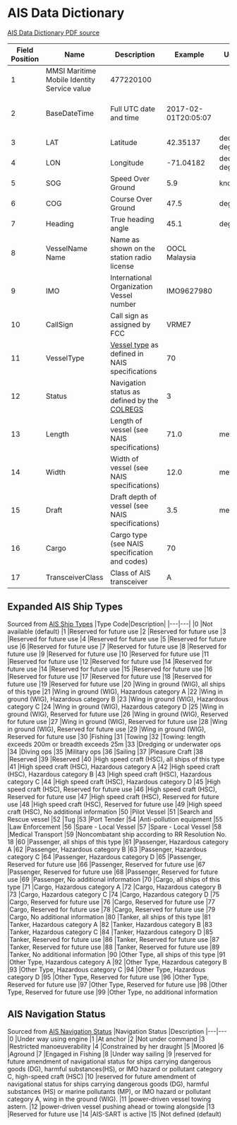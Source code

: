 # AIS Data Dictionary

[AIS Data Dictionary PDF source](https://coast.noaa.gov/data/marinecadastre/ais/data-dictionary.pdf)


|Field Position|Name| Description| Example| Units| Resolution| Type| Size|
|---|---|----|---|---|---|---|---|
|1|MMSI Maritime Mobile Identity Service value|  477220100||| Text| 9
|2 |BaseDateTime| Full UTC date and time| 2017-02-01T20:05:07|| YYYY-MM-DD:HH-MM-SS|DateTime
|3 |LAT| Latitude| 42.35137| decimal degrees| XX.XXXXX| Double| 8
|4 |LON| Longitude| -71.04182| decimal degrees| XXX.XXXXX| Double| 8
|5 |SOG| Speed Over Ground| 5.9| knots| XXX.X| Float| 4
|6 |COG| Course Over Ground| 47.5| degrees| XXX.X| Float| 4
|7 |Heading| True heading angle| 45.1| degrees| XXX.X| Float| 4
|8 |VesselName Name|Name as shown on the station radio license| OOCL Malaysia||| Text| 32 
|9 |IMO| International Organization Vessel number| IMO9627980||| Text| 7
|10|CallSign| Call sign as assigned by FCC| VRME7||| Text| 8
|11|VesselType| [Vessel type](#expanded-ais-ship-types) as defined in NAIS specifications| 70||| Integer| short
|12|Status| Navigation status as defined by the [COLREGS](https://www.imo.org/en/About/Conventions/Pages/COLREG.aspx)| 3||| Integer |short
|13|Length| Length of vessel (see NAIS specifications)  | 71.0 |meters |XXX.X |Float| 4
|14|Width| Width of vessel (see NAIS specifications)| 12.0| meters| XXX.X| Float| 4
|15|Draft| Draft depth of vessel (see NAIS specifications)| 3.5| meters| XXX.X |Float| 4
|16|Cargo| Cargo type (see NAIS specification and codes)| 70||| Text| 4
|17|TransceiverClass| Class of AIS transceiver| A |||Text| 2 


## Expanded AIS Ship Types 
Sourced from [AIS Ship Types](https://api.vtexplorer.com/docs/ref-aistypes.html)
|Type Code|Description|
|---|---|
|0	|Not available (default)
|1	|Reserved for future use
|2	|Reserved for future use
|3	|Reserved for future use
|4	|Reserved for future use
|5	|Reserved for future use
|6	|Reserved for future use
|7	|Reserved for future use
|8	|Reserved for future use
|9	|Reserved for future use
|10	|Reserved for future use
|11	|Reserved for future use
|12	|Reserved for future use
|14	|Reserved for future use
|14	|Reserved for future use
|15	|Reserved for future use
|16	|Reserved for future use
|17	|Reserved for future use
|18	|Reserved for future use
|19	|Reserved for future use
|20	|Wing in ground (WIG), all ships of this type
|21	|Wing in ground (WIG), Hazardous category A
|22	|Wing in ground (WIG), Hazardous category B
|23	|Wing in ground (WIG), Hazardous category C
|24	|Wing in ground (WIG), Hazardous category D
|25	|Wing in ground (WIG), Reserved for future use
|26	|Wing in ground (WIG), Reserved for future use
|27	|Wing in ground (WIG), Reserved for future use
|28	|Wing in ground (WIG), Reserved for future use
|29	|Wing in ground (WIG), Reserved for future use
|30	|Fishing
|31	|Towing
|32	|Towing: length exceeds 200m or breadth exceeds 25m
|33	|Dredging or underwater ops
|34	|Diving ops
|35	|Military ops
|36	|Sailing
|37	|Pleasure Craft
|38	|Reserved
|39	|Reserved
|40	|High speed craft (HSC), all ships of this type
|41	|High speed craft (HSC), Hazardous category A
|42	|High speed craft (HSC), Hazardous category B
|43	|High speed craft (HSC), Hazardous category C
|44	|High speed craft (HSC), Hazardous category D
|45	|High speed craft (HSC), Reserved for future use
|46	|High speed craft (HSC), Reserved for future use
|47	|High speed craft (HSC), Reserved for future use
|48	|High speed craft (HSC), Reserved for future use
|49	|High speed craft (HSC), No additional information
|50	|Pilot Vessel
|51	|Search and Rescue vessel
|52	|Tug
|53	|Port Tender
|54	|Anti-pollution equipment
|55	|Law Enforcement
|56	|Spare - Local Vessel
|57	|Spare - Local Vessel
|58	|Medical Transport
|59	|Noncombatant ship according to RR Resolution No. 18
|60	|Passenger, all ships of this type
|61	|Passenger, Hazardous category A
|62	|Passenger, Hazardous category B
|63	|Passenger, Hazardous category C
|64	|Passenger, Hazardous category D
|65	|Passenger, Reserved for future use
|66	|Passenger, Reserved for future use
|67	|Passenger, Reserved for future use
|68	|Passenger, Reserved for future use
|69	|Passenger, No additional information
|70	|Cargo, all ships of this type
|71	|Cargo, Hazardous category A
|72	|Cargo, Hazardous category B
|73	|Cargo, Hazardous category C
|74	|Cargo, Hazardous category D
|75	|Cargo, Reserved for future use
|76	|Cargo, Reserved for future use
|77	|Cargo, Reserved for future use
|78	|Cargo, Reserved for future use
|79	|Cargo, No additional information
|80	|Tanker, all ships of this type
|81	|Tanker, Hazardous category A
|82	|Tanker, Hazardous category B
|83	|Tanker, Hazardous category C
|84	|Tanker, Hazardous category D
|85	|Tanker, Reserved for future use
|86	|Tanker, Reserved for future use
|87	|Tanker, Reserved for future use
|88	|Tanker, Reserved for future use
|89	|Tanker, No additional information
|90	|Other Type, all ships of this type
|91	|Other Type, Hazardous category A
|92	|Other Type, Hazardous category B
|93	|Other Type, Hazardous category C
|94	|Other Type, Hazardous category D
|95	|Other Type, Reserved for future use
|96	|Other Type, Reserved for future use
|97	|Other Type, Reserved for future use
|98	|Other Type, Reserved for future use
|99	|Other Type, no additional information

## AIS Navigation Status

Sourced from [AIS Navigation Status](https://api.vtexplorer.com/docs/ref-navstat.html)
|Navigation Status	|Description
|---|---
|0	|Under way using engine
|1	|At anchor
|2	|Not under command
|3	|Restricted manoeuverability
|4	|Constrained by her draught
|5	|Moored
|6	|Aground
|7	|Engaged in Fishing
|8	|Under way sailing
|9	|reserved for future amendment of navigational status for ships carrying dangerous goods (DG), harmful substances(HS), or IMO hazard or pollutant category C, high-speed craft (HSC)
|10	|reserved for future amendment of navigational status for ships carrying dangerous goods (DG), harmful substances (HS) or marine pollutants (MP), or IMO hazard or pollutant category A, wing in the ground (WIG).
|11	|power-driven vessel towing astern.
|12	|power-driven vessel pushing ahead or towing alongside
|13	|Reserved for future use
|14	|AIS-SART is active
|15	|Not defined (default)


